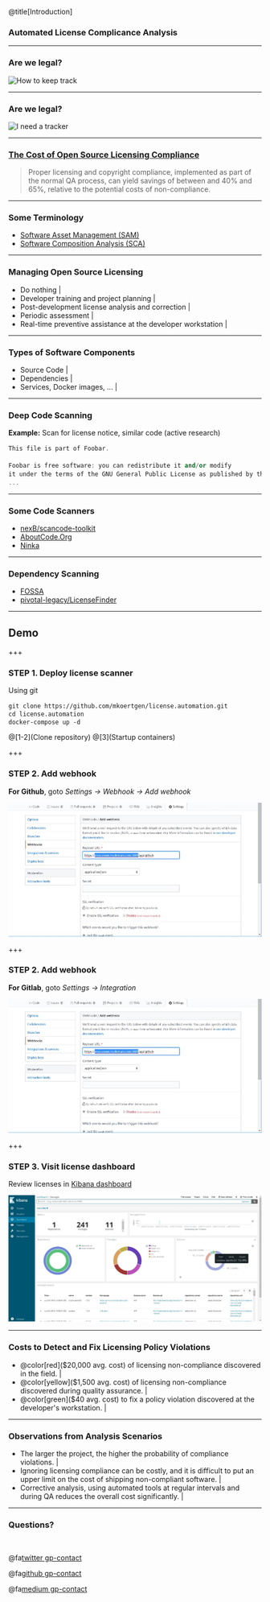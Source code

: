 @title[Introduction]

### Automated License Complicance Analysis

---

### Are we legal?

![How to keep track](https://memegen.link/noidea/how_to_keep_track../...of_all_my_dependencies~q.jpg?watermark=none)

---

### Are we legal?

![I need a tracker](http://m.memegen.com/hnrsmk.jpg)

---

### [The Cost of Open Source Licensing Compliance](http://www.industryweek.com/software-amp-systems/cost-open-source-licensing-compliance)

> Proper licensing and copyright compliance, implemented
> as part of the normal QA process, can yield savings of
> between and 40% and 65%, relative to the potential costs
> of non-compliance.

---

### Some Terminology

- [Software Asset Management (SAM)](https://www.gartner.com/reviews/market/software-asset-management-tools)
- [Software Composition Analysis (SCA)](https://resources.whitesourcesoftware.com/blog-whitesource/software-composition-security-analysis)

---

### Managing Open Source Licensing

- Do nothing |
- Developer training and project planning |
- Post-development license analysis and correction |
- Periodic assessment |
- Real-time preventive assistance at the developer workstation |

---

### Types of Software Components

- Source Code |
- Dependencies |
- Services, Docker images, ... |

---

### Deep Code Scanning

**Example:** Scan for license notice, similar code (active research)

```c++
This file is part of Foobar.

Foobar is free software: you can redistribute it and/or modify
it under the terms of the GNU General Public License as published by the Free Software Foundation, either version 3 of the License, or (at your option) any later version.
...
```

---

### Some Code Scanners

- [nexB/scancode-toolkit](https://github.com/nexB/scancode-toolkit)
- [AboutCode.Org](https://www.aboutcode.org/)
- [Ninka](http://ninka.turingmachine.org/)

---

### Dependency Scanning

- [FOSSA](https://fossa.io/)
- [pivotal-legacy/LicenseFinder](https://github.com/pivotal-legacy/LicenseFinder)

---

## Demo

+++

### STEP 1. Deploy license scanner

Using git

```console
git clone https://github.com/mkoertgen/license.automation.git
cd license.automation
docker-compose up -d
```

@[1-2](Clone repository)
@[3](Startup containers)

+++

### STEP 2. Add webhook

**For Github**, goto _Settings -> Webhook -> Add webhook_

![Github Webhook](assets/image/github_webhook.jpg)

+++

### STEP 2. Add webhook

**For Gitlab**, goto _Settings -> Integration_

![Github Webhook](assets/image/github_webhook.jpg)

+++

### STEP 3. Visit license dashboard

Review licenses in [Kibana dashboard](http://localhost:5601)

![License Dashboard](assets/image/dashboard.jpg)

---

### Costs to Detect and Fix Licensing Policy Violations

- @color[red]($20,000 avg. cost) of licensing non-compliance discovered in the field. |
- @color[yellow]($1,500 avg. cost) of licensing non-compliance discovered during quality assurance. |
- @color[green]($40 avg. cost) to fix a policy violation discovered at the developer's workstation. |

---

### Observations from Analysis Scenarios

- The larger the project, the higher the probability of compliance violations. |
- Ignoring licensing compliance can be costly, and it is difficult to put an upper limit on the cost of shipping non-compliant software. |
- Corrective analysis, using automated tools at regular intervals and during QA reduces the overall cost significantly. |

---

### Questions?

<br>

@fa[twitter gp-contact](@mkoertg)

@fa[github gp-contact](mkoertgen)

@fa[medium gp-contact](@marcel.koertgen)

